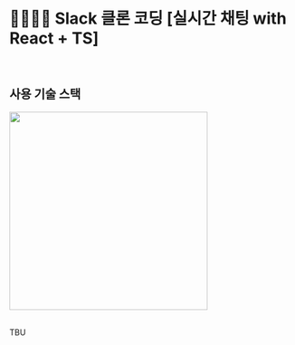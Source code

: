 # 👩🏻‍💻💬 Slack 클론 코딩 [실시간 채팅 with React + TS]
<br>

## 사용 기술 스택

<img src="https://user-images.githubusercontent.com/68937305/120449054-2a44eb00-c3c7-11eb-92e8-28093b08423b.png" width="350"/>

<br>
<br>




TBU
